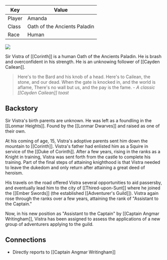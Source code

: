 | Key | Value |
|-----|-------|
| Player | Amanda |
| Class | Oath of the Ancients Paladin |
| Race | Human |

![](sir-vistra.jpg)

Sir Vistra of [[Corinth]] is a human Oath of the Ancients Paladin. He is brash and overconfident in his strength. He is an unknowing follower of  [[Cayden Cailean]].

> Here's to the Bard and his knob of a head. Here's to Cailean, the stone, and our dead. When the gate is knocked in, and the world is aflame, There's no wall but us, and the pay is the fame. - *A classic [[Cayden Cailean]] toast*

## Backstory

Sir Vistra's birth parents are unknown. He was left as a foundling in the [[Lonmar Heights]]. Found by the [[Lonmar Dwarves]] and raised as one of their own.

At his coming of age, 15, Vistra's adoptive parents sent him down the mountain to [[Corinth]]. Vistra's father had enlisted him as a Squire in service of the [[Duke of Corinth]]. After a few years, rising in the ranks as a Knight in training, Vistra was sent forth from the castle to complete his training. Part of the final steps of attaining knighthood is that Vistra needed to leave the dukedom and only return after attaining a great deed of heroism.

His travels on the road offered Vistra several opportunities to aid passersby, and eventually lead him to the city of [[Thired-upon-Sunt]] where he joined the [[Ember Swords]] (the established [[Adventurer's Guild]]). Vistra again rose through the ranks over a few years, attaining the rank of "Assistant to the Captain."

Now, in his new position as "Assistant to the Captain" by [[Captain Angmar Writingham]], Vistra has been assigned to assess the applications of a new group of adventurers applying to the guild.

## Connections

- Directly reports to [[Captain Angmar Writingham]]